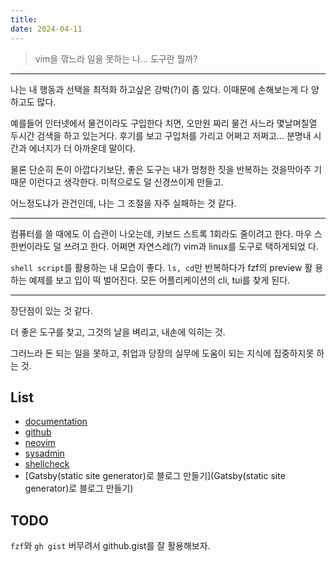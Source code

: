 ```yaml
---
title:
date: 2024-04-11
---
```


> vim을 깎느라 일을 못하는 나... 도구란 뭘까?

---

나는 내 행동과 선택을 최적화 하고싶은 강박(?)이 좀 있다. 이때문에 손해보는게 다 양하고도 많다.

예를들어 인터넷에서 물건이라도 구입한다 치면, 오만원 짜리 물건 사느라 몇날며칠열 두시간 검색을 하고
있는거다. 후기를 보고 구입처를 가리고 어쩌고 저쩌고... 분명내 시간과 에너지가 더 아까운데 말이다.

물론 단순히 돈이 아깝다기보단, 좋은 도구는 내가 멍청한 짓을 반복하는 것을막아주 기 때문 이런다고 생각한다.
미적으로도 덜 신경쓰이게 만들고.

어느정도냐가 관건인데, 나는 그 조절을 자주 실패하는 것 같다.

---

컴퓨터를 쓸 때에도 이 습관이 나오는데, 키보드 스트록 1회라도 줄이려고 한다. 마우 스 한번이라도 덜 쓰려고
한다. 어쩌면 자연스레(?) vim과 linux를 도구로 택하게되었 다.

`shell script`를 활용하는 내 모습이 좋다. `ls, cd`만 반복하다가 fzf의 preview 활 용하는 예제를 보고 입이 떡
벌어진다. 모든 어플리케이션의 cli, tui를 찾게 된다.

---

장단점이 있는 것 같다.

더 좋은 도구를 찾고, 그것의 날을 벼리고, 내손에 익히는 것.

그러느라 돈 되는 일을 못하고, 취업과 당장의 실무에 도움이 되는 지식에 집중하지못 하는 것.

## List

- [documentation](documentation)
- [github](github)
- [neovim](neovim)
- [sysadmin](sysadmin)
- [shellcheck](shellcheck)
- [Gatsby(static site generator)로 블로그 만들기](Gatsby(static site generator)로 블로그 만들기)

## TODO

`fzf`와 `gh gist` 버무려서 github.gist를 잘 활용해보자.
